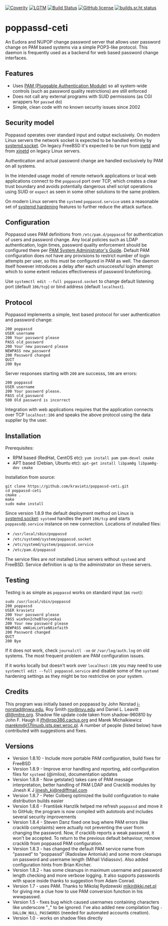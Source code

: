 [![Coverity](https://scan.coverity.com/projects/5500/badge.svg)](https://scan.coverity.com/projects/5500)
[![LGTM](https://img.shields.io/lgtm/alerts/g/kravietz/poppassd-ceti.svg?logo=lgtm&logoWidth=18)](https://lgtm.com/projects/g/kravietz/poppassd-ceti/alerts/)
[![Build Status](https://travis-ci.org/kravietz/poppassd-ceti.svg?branch=master)](https://travis-ci.org/kravietz/poppassd-ceti)
[![GitHub license](https://img.shields.io/badge/license-GPLv2-blue.svg)](https://github.com/kravietz/poppassd-ceti/blob/master/LICENSE)
[![builds.sr.ht status](https://builds.sr.ht/~kravietz/poppassd-ceti.svg)](https://builds.sr.ht/~kravietz/poppassd-ceti?)

poppassd-ceti
=============

An Eudora and NUPOP change password server that allows user password change on PAM based systems via a simple POP3-like protocol.
This daemon is frequently used as a backend for web based password change interfaces.

Features
--------
* Uses [PAM (Pluggable Authentication Module)](https://en.wikipedia.org/wiki/Pluggable_authentication_module) so all system-wide controls (such as password quality restrictions) are still enforced
* Does not call any external programs with SUID permissions (as CGI wrappers for `passwd`  do)
* Simple, clean code with no known security issues since 2002

Security model
--------------
Poppassd operates over standard input and output exclusively. On modern Linux servers the network socket is expected to be handled entirely by
[systemd.socket](https://www.freedesktop.org/software/systemd/man/systemd.socket.html). On legacy FreeBSD it's expected to be run from
[inetd](https://www.freebsd.org/doc/handbook/network-inetd.html) and from [xinetd](https://linux.die.net/man/8/xinetd) on legacy Linux servers.

Authentication and actual password change are handled exclusively by PAM on all systems.

In the intended usage model of remote network applications or local web applications connect to the `poppassd` port over TCP, which creates a clear trust boundary and avoids potentially dangerous
shell script operations using SUID or `expect` as seen in some other solutions to the same problem.

On modern Linux servers the `systemd` `poppassd.service` uses a reasonable set of [systemd hardening](https://krvtz.net/posts/reducing-your-attack-surface-with-systemd.html)
features to further reduce the attack surface.

Configuration
-------------
Poppassd uses PAM definitions from `/etc/pam.d/poppassd` for authentication of users and password change. Any local policies such as LDAP authentication, login times, password quality enforcement
should be configured there per [PAM System Administrator's Guide](http://www.linux-pam.org/Linux-PAM-html/Linux-PAM_SAG.html). Default PAM configuration does *not* have any provisions to
restrict number of login attempts per user, so this must be configured in PAM as well. The daemon itself however introduces a delay after each unsuccessful login attempt which to some
extent reduces effectiveness of password bruteforcing.

Use `systemctl edit --full poppassd.socket` to change default listening port (default `106/tcp`) or bind address (default `localhost`).

Protocol
--------
Poppassd implements a simple, text based protocol for user authentication and password change:

    200 poppassd
    USER username
    200 Your password please
    PASS old_password
    200 Your new password please
    NEWPASS new_password
    200 Password changed
    QUIT
    200 Bye

Server responses starting with `200` are successs, `500` are errors:

    200 poppassd
    USER username
    200 Your password please.
    PASS old_password
    500 Old password is incorrect

Integration with web applications requires that the application  connects over TCP `localhost:106` and speaks the above protocol using the data supplier by the user.

Installation
------------
Prerequisites:

* RPM based  (RedHat, CentOS etc):  `yum install pam pam-devel cmake`
* APT based  (Debian, Ubuntu etc): `apt-get install libpam0g libpam0g-dev cmake`

Installation from source:

    git clone https://github.com/kravietz/poppassd-ceti.git
    cd poppassd-ceti
    cmake .
    make
    sudo make install

Since version 1.8.9 the default deployment method on Linux is [systemd.socket](https://www.freedesktop.org/software/systemd/man/systemd.socket.html): `systemd` handles the port
`106/tcp` and starts `poppassd@.service` instance on new connection. Locations of installed files:

* `/usr/local/sbin/poppassd`
* `/etc/systemd/system/poppassd.socket`
* `/etc/systemd/system/poppassd.service`
* `/etc/pam.d/poppassd`

The service files are *not* installed Linux servers without `systemd` and FreeBSD. Service definition is up to the administrator on these servers.

Testing
-------
Testing is as simple as `poppassd` works on standard input (as `root`):

    sudo /usr/local/sbin/poppassd
    200 poppassd
    USER kravietz
    200 Your password please
    PASS wie9on2cheB7oojeokai
    200 Your new password please
    NEWPASS eW4ieLieYieN6iefaith
    200 Password changed
    QUIT
    200 Bye 
    
If it does not work, check `journalctl -xe` or `/var/log/auth.log` on old systems. The most frequent problem are PAM configuration issues.

If it works locally but doesn't work over `localhost:106` you may need to use `systemctl edit --full poppassd.service` and disable some of the
`systemd` hardening settings as they might be too restrictive on your system.
 
Credits
-------
This program was initially based on poppassd by John Norstad <j-norstad@nwu.edu>, Roy Smith <roy@nyu.edu> and Daniel L. Leavitt <dll@mitre.org>. Shadow file update code taken from shadow-960810 by John F. Haugh II <jfh@rpp386.cactus.org> and Marek Michalkiewicz <marekm@i17linuxb.ists.pwr.wroc.pl>. A number of people (listed below) have contributed with suggestions and fixes.

Versions
--------
* Version 1.8.10 - Include more portable PAM configuration, build fixes for FreeBSD
* Version 1.8.9 - Improve error handling and reporting, add configuration files for `systemd` (@imilos), documentation updates 
* Version 1.8.8 - Now getstate() takes care of PAM message interpretation, better handling of PAM LDAP and Cracklib modules by Jinesh K J <jinesh_kj@rediffmail.com>
* Version 1.8.7 - Peter Colberg optimized the build configuration to make distribution builds easier
* Version 1.8.6 - František Hanzlík helped me refresh `poppassd` and move it to GitHub; the program is now compiled with autotools and includes several security improvements
* Version 1.8.4 - Steven Danz fixed one bug where PAM errors (like cracklib complaints) were actually not preventing the user from changing the password.  Now, if cracklib reports a weak password, it won't be accepted.  To return to the previous default behaviour, remove cracklib from poppassd PAM configuration.
* Version 1.8.3 - has changed the default PAM service name from "passwd" to "poppassd" (Radoslaw Antoniuk) and some more cleanups on password and username length (Mihail Vidiassov). Also added configuration hints from Brian Kircher.
* Version 1.8.2 - has some cleanups in maximum username and password length checking and more verbose logging. It also supports passwords  with space inside thanks to suggestion from Adam Conrad.
* Version 1.7 - uses PAM. Thanks to Mikolaj Rydzewski <mikir@kki.net.pl> for giving me a clue how to use PAM conversion function in his wwwpasswd.
* Version 1.5 - fixes bug which caused usernames containing characters like underscore "_" to be ignored. I've also added new compilation flag `-DALLOW_NULL_PASSWORDS` (needed for automated accounts creation).
* Version 1.0 - works on shadow files directly
